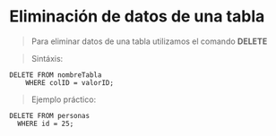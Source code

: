 # Eliminación de datos de una tabla

> Para eliminar datos de una tabla
> utilizamos el comando **DELETE** 

> Sintáxis: 

    DELETE FROM nombreTabla  
        WHERE colID = valorID;

> Ejemplo práctico:

    DELETE FROM personas  
      WHERE id = 25;  